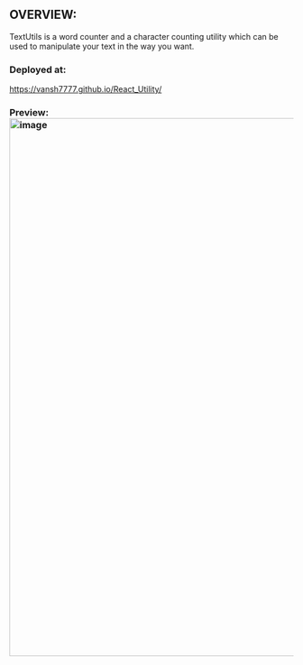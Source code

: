 ## OVERVIEW: 
TextUtils is a word counter and a character counting utility which can be used to manipulate your text in the way you want.
### Deployed at:
https://vansh7777.github.io/React_Utility/
### Preview:<img width="954" alt="image" src="https://github.com/vansh7777/React_Utility/assets/87646222/e0924a44-b9e3-4e6d-bad7-25fc4e46fbe6">

